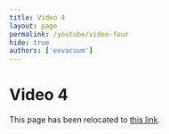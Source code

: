 ```yaml
---
title: Video 4
layout: page
permalink: /youtube/video-four
hide: true
authors: ['exvacuum']
---
```


# Video 4
<html>
<head>
    <script type="text/javascript">
        window.location.replace("../youtube#video-four");
    </script>
</head>
<body>
<p>This page has been relocated to <a href="../youtube#video-four">this link</a>.</p>
</body>
</html>